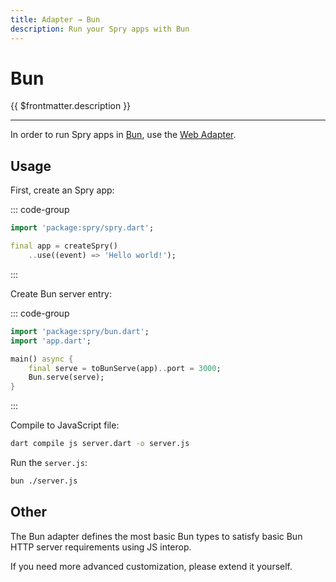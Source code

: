 ```yaml
---
title: Adapter → Bun
description: Run your Spry apps with Bun
---
```


# Bun

{{ $frontmatter.description }}

---

In order to run Spry apps in [Bun](https://bun.sh), use the [Web Adapter](/adapters/web).

## Usage

First, create an Spry app:

::: code-group
```dart [app.dart]
import 'package:spry/spry.dart';

final app = createSpry()
    ..use((event) => 'Hello world!');
```
:::

Create Bun server entry:

::: code-group
```dart [serve.dart]
import 'package:spry/bun.dart';
import 'app.dart';

main() async {
    final serve = toBunServe(app)..port = 3000;
    Bun.serve(serve);
}
```
:::

Compile to JavaScript file:

```bash
dart compile js server.dart -o server.js
```

Run the `server.js`:

```bash
bun ./server.js
```

## Other

The Bun adapter defines the most basic Bun types to satisfy basic Bun HTTP server requirements using JS interop.

If you need more advanced customization, please extend it yourself.

